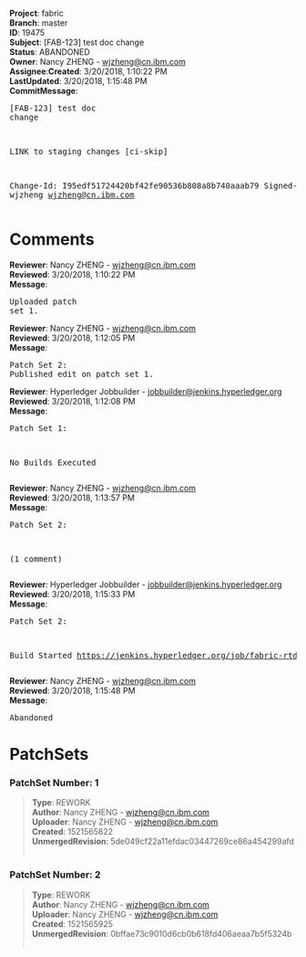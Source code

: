 <strong>Project</strong>: fabric</br><strong>Branch</strong>: master<br><strong>ID</strong>: 19475<br><strong>Subject</strong>: [FAB-123] test doc change<br><strong>Status</strong>: ABANDONED<br><strong>Owner</strong>: Nancy ZHENG - wjzheng@cn.ibm.com<br><strong>Assignee</strong>:<strong>Created</strong>: 3/20/2018, 1:10:22 PM<br><strong>LastUpdated</strong>: 3/20/2018, 1:15:48 PM<br><strong>CommitMessage</strong>:<br><pre>[FAB-123] test doc change

LINK to staging changes
[ci-skip]

Change-Id: I95edf51724420bf42fe90536b808a8b740aaab79
Signed-off-by: wjzheng <wjzheng@cn.ibm.com>
</pre><h1>Comments</h1><strong>Reviewer</strong>: Nancy ZHENG - wjzheng@cn.ibm.com<br><strong>Reviewed</strong>: 3/20/2018, 1:10:22 PM<br><strong>Message</strong>: <pre>Uploaded patch set 1.</pre><strong>Reviewer</strong>: Nancy ZHENG - wjzheng@cn.ibm.com<br><strong>Reviewed</strong>: 3/20/2018, 1:12:05 PM<br><strong>Message</strong>: <pre>Patch Set 2: Published edit on patch set 1.</pre><strong>Reviewer</strong>: Hyperledger Jobbuilder - jobbuilder@jenkins.hyperledger.org<br><strong>Reviewed</strong>: 3/20/2018, 1:12:08 PM<br><strong>Message</strong>: <pre>Patch Set 1:

No Builds Executed</pre><strong>Reviewer</strong>: Nancy ZHENG - wjzheng@cn.ibm.com<br><strong>Reviewed</strong>: 3/20/2018, 1:13:57 PM<br><strong>Message</strong>: <pre>Patch Set 2:

(1 comment)</pre><strong>Reviewer</strong>: Hyperledger Jobbuilder - jobbuilder@jenkins.hyperledger.org<br><strong>Reviewed</strong>: 3/20/2018, 1:15:33 PM<br><strong>Message</strong>: <pre>Patch Set 2:

Build Started https://jenkins.hyperledger.org/job/fabric-rtd-verify-master/377/</pre><strong>Reviewer</strong>: Nancy ZHENG - wjzheng@cn.ibm.com<br><strong>Reviewed</strong>: 3/20/2018, 1:15:48 PM<br><strong>Message</strong>: <pre>Abandoned</pre><h1>PatchSets</h1><h3>PatchSet Number: 1</h3><blockquote><strong>Type</strong>: REWORK<br><strong>Author</strong>: Nancy ZHENG - wjzheng@cn.ibm.com<br><strong>Uploader</strong>: Nancy ZHENG - wjzheng@cn.ibm.com<br><strong>Created</strong>: 1521565822<br><strong>UnmergedRevision</strong>: 5de049cf22a11efdac03447269ce86a454299afd<br><br></blockquote><h3>PatchSet Number: 2</h3><blockquote><strong>Type</strong>: REWORK<br><strong>Author</strong>: Nancy ZHENG - wjzheng@cn.ibm.com<br><strong>Uploader</strong>: Nancy ZHENG - wjzheng@cn.ibm.com<br><strong>Created</strong>: 1521565925<br><strong>UnmergedRevision</strong>: 0bffae73c9010d6cb0b618fd406aeaa7b5f5324b<br><br></blockquote>